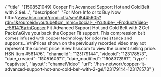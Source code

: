 {
    "title": "[1508521049] Copper Fit Advanced Support Hot and Cold Belt with 2 Gel...",
    "description": "For More Info or to Buy Now: http:\/\/www.hsn.com\/products\/seo\/8445605?rdr=1&sourceid=youtube&cm_mmc=Social-_-Youtube-_-ProductVideo-_-561476\r\nCopper Fit Advanced Support Hot and Cold Belt with 2 Gel Packs\nGive your back the Copper Fit support. This compression belt comes infused with copper technology for odor resistance and supports...\r\nPrices shown on the previously recorded video may not represent the current price.  View hsn.com to view the current selling price. HSN Item #561476",
    "channelid": "123179144",
    "videoid": "123178573",
    "date_created": "1508160571",
    "date_modified": "1508372597",
    "type": "captivate",
    "layout": "channelVideo",
    "url": "\/hsn-network\/copper-fit-advanced-support-hot-and-cold-belt-with-2-gel\/123179144-123178573"
}